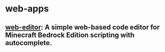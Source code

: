 # web-apps

## [web-editor](https://minato-mba.github.io/web-apps/web-editor.html): A simple web-based code editor for Minecraft Bedrock Edition scripting with autocomplete.
